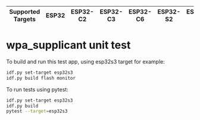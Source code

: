 | Supported Targets | ESP32 | ESP32-C2 | ESP32-C3 | ESP32-C6 | ESP32-S2 | ESP32-S3 |
| ----------------- | ----- | -------- | -------- | -------- | -------- | -------- |

# wpa_supplicant unit test

To build and run this test app, using esp32s3 target for example:

```bash
idf.py set-target esp32s3
idf.py build flash monitor
```

To run tests using pytest:

```bash
idf.py set-target esp32s3
idf.py build
pytest --target=esp32s3
```

